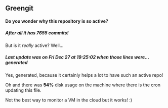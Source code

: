## Greengit

#### Do you wonder why this repository is so active?

##### After all it has 7655 commits!

But is it *really* active? Well...

##### Last update was on Fri Dec 27 at 19:25:02 when those lines were... generated

Yes, generated, because it certainly helps a lot to have such an active repo!

Oh and there was **54%** disk usage on the machine
where there is the cron updating this file.

Not the best way to monitor a VM in the cloud but it works! :)
